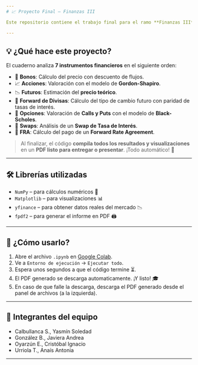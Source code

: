 ```yaml
---
# 📈 Proyecto Final – Finanzas III

Este repositorio contiene el trabajo final para el ramo **Finanzas III**, desarrollado en **Google Colab**. El objetivo es valorar distintos **activos financieros** utilizando métodos clásicos de finanzas y generar un **reporte final en PDF** con todos los resultados y gráficos 📊💼.

---
```


## 💡 ¿Qué hace este proyecto?

El cuaderno analiza **7 instrumentos financieros** en el siguiente orden:

- 🏦 **Bonos**: Cálculo del precio con descuento de flujos.
- 📈 **Acciones**: Valoración con el modelo de **Gordon-Shapiro**.
- 📉 **Futuros**: Estimación del **precio teórico**.
- 💱 **Forward de Divisas**: Cálculo del tipo de cambio futuro con paridad de tasas de interés.
- 🧮 **Opciones**: Valoración de **Calls y Puts** con el modelo de **Black-Scholes**.
- 🔁 **Swaps**: Análisis de un **Swap de Tasa de Interés**.
- 📅 **FRA**: Cálculo del pago de un **Forward Rate Agreement**.

> Al finalizar, el código **compila todos los resultados y visualizaciones** en un **PDF listo para entregar o presentar**. ¡Todo automático! 🎯

---

## 🛠️ Librerías utilizadas

- `NumPy` – para cálculos numéricos 🧠
- `Matplotlib` – para visualizaciones 📊
- `yfinance` – para obtener datos reales del mercado 📉
- `fpdf2` – para generar el informe en PDF 🖨️

---

## 🚀 ¿Cómo usarlo?

1.  Abre el archivo `.ipynb` en [Google Colab](https://colab.research.google.com/).
2.  Ve a `Entorno de ejecución` → `Ejecutar todo`.
3.  Espera unos segundos a que el código termine ⏳.
4.  El PDF generado se descarga automaticamente. ¡Y listo! 🎓
5.  En caso de que falle la descarga, descarga el PDF generado desde el panel de archivos (a la izquierda).

---

## 👥 Integrantes del equipo

- Calbullanca S., Yasmín Soledad
- González B., Javiera Andrea
- Oyarzún E., Cristóbal Ignacio
- Urriola T., Anaís Antonia

---
